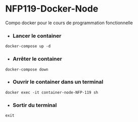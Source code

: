 # NFP119-Docker-Node
Compo docker pour le cours de programmation fonctionnelle

- ### Lancer le container

```Shell
docker-compose up -d
```

- ### Arrêter le container

```Shell
docker-compose down
```

- ### Ouvrir le container dans un terminal

```Shell
docker exec -it container-node-NFP-119 sh
```

- ### Sortir du terminal

```Shell
exit
```

